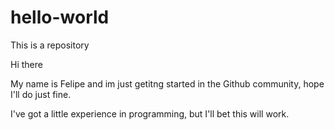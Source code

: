 # hello-world
This is a repository

Hi there

My name is Felipe and im just getitng started in the Github community, hope I'll do just fine.

I've got a little experience in programming, but I'll bet this will work.
